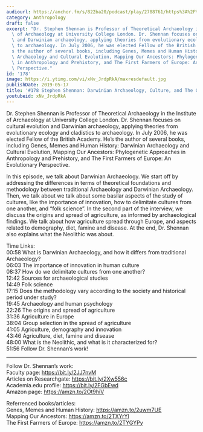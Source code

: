 ```yaml
---
audiourl: https://anchor.fm/s/822ba20/podcast/play/2788761/https%3A%2F%2Fd3ctxlq1ktw2nl.cloudfront.net%2Fproduction%2F2019-2-30%2F12145805-44100-2-efec4b9320e1f.m4a
category: Anthropology
draft: false
excerpt: "Dr. Stephen Shennan is Professor of Theoretical Archaeology in the Institute\
  \ of Archaeology at University College London. Dr. Shennan focuses on cultural evolution\
  \ and Darwinian archaeology, applying theories from evolutionary ecology and cladistics\
  \ to archaeology. In July 2006, he was elected Fellow of the British Academy. He\u2019\
  s the author of several books, including Genes, Memes and Human History: Darwinian\
  \ Archaeology and Cultural Evolution, Mapping Our Ancestors: Phylogenetic Approaches\
  \ in Anthropology and Prehistory, and The First Farmers of Europe: An Evolutionary\
  \ Perspective."
id: '178'
image: https://i.ytimg.com/vi/xNv_JrdpRkA/maxresdefault.jpg
publishDate: 2019-05-17
title: '#178 Stephen Shennan: Darwinian Archaeology, Culture, and The Origins of Agriculture'
youtubeid: xNv_JrdpRkA
---
```

<div class="timelinks">

Dr. Stephen Shennan is Professor of Theoretical Archaeology in the Institute of Archaeology at University College London. Dr. Shennan focuses on cultural evolution and Darwinian archaeology, applying theories from evolutionary ecology and cladistics to archaeology. In July 2006, he was elected Fellow of the British Academy. He’s the author of several books, including Genes, Memes and Human History: Darwinian Archaeology and Cultural Evolution, Mapping Our Ancestors: Phylogenetic Approaches in Anthropology and Prehistory, and The First Farmers of Europe: An Evolutionary Perspective.

In this episode, we talk about Darwinian Archaeology. We start off by addressing the differences in terms of theoretical foundations and methodology between traditional Archaeology and Darwinian Archaeology. Then, we talk about we talk about some basilar aspects of the study of cultures, like the importance of innovation, how to delimitate cultures from one another, and “folk science”. In the second part of the interview, we discuss the origins and spread of agriculture, as informed by archaeological findings. We talk about how agriculture spread through Europe, and aspects related to demography, diet, famine and disease. At the end, Dr. Shennan also explains what the Neolithic was about. 

Time Links:  
<time>00:58</time> What is Darwinian Archaeology, and how it differs from traditional Archaeology?  
<time>06:03</time> The importance of innovation in human culture                             
<time>08:37</time> How do we delimitate cultures from one another?                             
<time>12:42</time> Sources for archaeological studies                             
<time>14:49</time> Folk science                         
<time>17:15</time> Does the methodology vary according to the society and historical period under study?                        
<time>19:45</time> Archaeology and human psychology                
<time>22:26</time> The origins and spread of agriculture          
<time>31:36</time> Agriculture in Europe                    
<time>38:04</time> Group selection in the spread of agriculture  
<time>41:05</time> Agriculture, demography and innovation  
<time>43:46</time> Agriculture, diet, famine and disease  
<time>48:00</time> What is the Neolithic, and what is it characterized for?  
<time>51:56</time> Follow Dr. Shennan’s work!

---

Follow Dr. Shennan’s work:  
Faculty page: https://bit.ly/2JJ7nvM  
Articles on Researchgate: https://bit.ly/2Xw556c  
Academia.edu profile: https://bit.ly/2FGbEwd  
Amazon page: https://amzn.to/2Ot9hiV

Referrenced books/articles:  
Genes, Memes and Human History: https://amzn.to/2uwm7UE  
Mapping Our Ancestors: https://amzn.to/2TXYrYl  
The First Farmers of Europe: https://amzn.to/2TYGYPy
</div>

